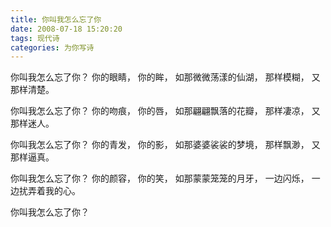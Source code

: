 ```yaml
---
title: 你叫我怎么忘了你
date: 2008-07-18 15:20:20
tags: 现代诗
categories: 为你写诗
---
```

你叫我怎么忘了你？
你的眼睛，
你的眸，
如那微微荡漾的仙湖，
那样模糊，
又那样清楚。
<!-- more -->
你叫我怎么忘了你？
你的吻痕，
你的唇，
如那翩翩飘落的花瓣，
那样凄凉，
又那样迷人。

你叫我怎么忘了你？
你的青发，
你的影，
如那婆婆裟裟的梦境，
那样飘渺，
又那样逼真。

你叫我怎么忘了你？
你的颜容，
你的笑，
如那蒙蒙笼笼的月牙，
一边闪烁，
一边扰弄着我的心。

你叫我怎么忘了你？